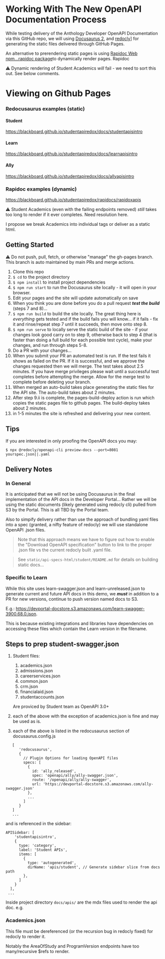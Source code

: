 # Working With The New OpenAPI Documentation Process

While testing delivery of the Anthology Developer OpenAPI Documentation via this GitHub repo, we will using [Docusaurus 2](https://docusaurus.io/), and [redocly](https://redocly.com)] for generating the static files delivered through GitHub Pages. 

An alternative to prerendering static pages is using [Rapidoc Web](https://rapidocweb.com) [npm...rapidoc package](https://www.npmjs.com/package/rapidoc)to dynamically render pages. Rapidoc 

:warning: Dynamic rendering of Student Academics *will* fail - we need to sort this out. See below comments. 

# Viewing on Github Pages

### Redocusaurus examples (static)
#### Student
https://blackboard.github.io/studentapiredox/docs/studentapisintro

#### Learn
https://blackboard.github.io/studentapiredox/docs/learnapisintro

#### Ally
https://blackboard.github.io/studentapiredox/docs/allyapisintro

### Rapidoc examples (dynamic)
https://blackboard.github.io/studentapiredox/rapidocs/rapidoxapis

:warning: Student Academics (even with the failing endpoints removed) *still* takes too long to render if it ever completes. Need resolution here. 

I propose we break Academics into individual tags or deliver as a static html.

## Getting Started

:warning: Do not push, pull, fetch, or otherwise "manage" the gh-pages branch. This branch is auto maintained by main PRs and merge actions.

1. Clone this repo
2. `$ cd` to the project directory
3. `$ npm install` to install project dependencies
4. `$ npm run start` to run the Docusaurus site locally - it will open in your browser. 
5. Edit your pages and the site will update automatically on save
6. When you think you are done before you do a pull request ***test the build*** (steps 7 and 8)...
7. `$ npm run build` to build the site locally. The great thing here is *everything* gets tested and if the build fails you will know... if it fails - fix it and rinse/repeat step 7 until it succeeds, then move onto step 8.
8. `$ npm run serve` to locally serve the static build of the site - if your changes look good carry on to step 9, otherwise back to step 4 (that is faster than doing a full build for each possible test cycle), make your changes, and run through steps 5-8.
9.  Do a PR with your changes...
   1.  When you submit your PR an automated test is run. If the test fails it shows as failed on the PR. If it is successful, and we approve the changes requested then we will merge. The test takes about 2.5 minutes. If you have merge privileges please wait until a successful test completes before attempting the merge. Allow for the merge test to complete before deleting your branch.
   2.  When merged an auto-build takes place generating the static files for the API site. The auto-build takes about 2 minutes.
   3.  After step 9.ii is complete, the pages-build-deploy action is run which copies the static pages file to github pages. The build-deploy takes about 2 minutes.
   4.  in 1-5 minutes the site is refreshed and delivering your new content.

## Tips
If you are interested in only proofing the OpenAPI docs you may:

`$ npx @redocly/openapi-cli preview-docs --port=8081 yourspec.json||.yaml`


## Delivery Notes

### In General
It is anticipated that we will not be using Docusaurus in the final implementation of the API docs in the Developer Portal... Rather we will be using the static documents (likely generated using redocly cli) pulled from S3 by the Portal. This is all TBD by the Portal team.

Also to simpify delivery rather than use the approach of bundling yaml files into a spec (granted, a nifty feature of redocly) we will use standalone OpenAPI .json files. 

>Note that this approach means we have to figure out how to enable the "Download OpenAPI specification" button to link to the proper .json file vs the current redocly built .yaml file. 

> See `static/api-specs-html/student/README.md` for details on building static docs...
 
### Specific to Learn
While this site uses learn-swagger.json and learn-unreleased.json to generate current and future API docs in this demo, we ***must*** in addition to a PR for new versions, continue to push version named docs to S3. 

E.g.: https://devportal-docstore.s3.amazonaws.com/learn-swagger-3900.68.0.json. 

This is because existing integrations and libraries have dependencies on accessing these files which contain the Learn version in the filename.


## Steps to prep student-swagger.json
1. Student files:
   1. academics.json
   2. admissions.json
   3. careerservices.json
   4. common.json
   5. crm.json
   6. financialaid.json
   7. studentaccounts.json

   Are proviced by Student team as OpenAPI 3.0+
2. each of the above with the exception of academics.json is fine and may be used as is.
3. each of the above is listed in the redocusaurus section of docusaurus.config.js
   
```
   [
      'redocusaurus',
      {
        // Plugin Options for loading OpenAPI files
        specs: [
          {
            id: 'ally_released',
            spec: 'openapi/ally/ally-swagger.json',
            route: '/openapi/ally/ally-swagger',
            url: 'https://devportal-docstore.s3.amazonaws.com/ally-swagger.json'
          },
          ...
        ]
      }
   ]
   ...
```
and is referenced in the sidebar:
```
APISidebar: [
    'studentapisintro',
    {
      type: 'category',
      label: 'Student APIs',
      items: [
        {
          type: 'autogenerated',
          dirName: 'apis/student', // Generate sidebar slice from docs path
        },
      ]
    }
  ],
 ...
 ```
 Inside project directory `docs/apis/` are the mdx files used to render the api doc. e.g.

### Academics.json
This file must be dereferenced (or the recursion bug in redocly fixed) for redocly to render it. 

Notably the AreaOfStudy and ProgramVersion endpoints have too many/recursive $refs to render.